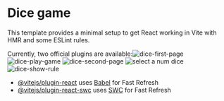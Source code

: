 # Dice game

This template provides a minimal setup to get React working in Vite with HMR and some ESLint rules.

Currently, two official plugins are available:![dice-first-page](https://github.com/user-attachments/assets/79b3fd0c-d778-4835-b027-dbfc54da295f)
![dice-play-game](https://github.com/user-attachments/assets/46840365-e7b0-499f-92ba-ff1e6c82b120)
![dice-second-page](https://github.com/user-attachments/assets/180cf4c7-35af-446c-b299-018e9a442152)
![select a num dice](https://github.com/user-attachments/assets/38fa7bb0-93d4-41fa-a62d-ed4968d439b5)
![dice-show-rule](https://github.com/user-attachments/assets/aab4f04d-fca6-417f-8c7e-ac154c16173f)


- [@vitejs/plugin-react](https://github.com/vitejs/vite-plugin-react/blob/main/packages/plugin-react/README.md) uses [Babel](https://babeljs.io/) for Fast Refresh
- [@vitejs/plugin-react-swc](https://github.com/vitejs/vite-plugin-react-swc) uses [SWC](https://swc.rs/) for Fast Refresh

